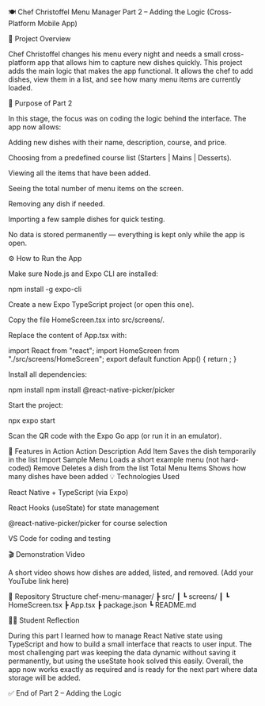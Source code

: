 🍽️ Chef Christoffel Menu Manager
Part 2 – Adding the Logic
(Cross-Platform Mobile App)

📖 Project Overview

Chef Christoffel changes his menu every night and needs a small cross-platform app that allows him to capture new dishes quickly.
This project adds the main logic that makes the app functional. It allows the chef to add dishes, view them in a list, and see how many menu items are currently loaded.

🧠 Purpose of Part 2

In this stage, the focus was on coding the logic behind the interface.
The app now allows:

Adding new dishes with their name, description, course, and price.

Choosing from a predefined course list (Starters | Mains | Desserts).

Viewing all the items that have been added.

Seeing the total number of menu items on the screen.

Removing any dish if needed.

Importing a few sample dishes for quick testing.

No data is stored permanently — everything is kept only while the app is open.

⚙️ How to Run the App

Make sure Node.js and Expo CLI are installed:

npm install -g expo-cli


Create a new Expo TypeScript project (or open this one).

Copy the file HomeScreen.tsx into src/screens/.

Replace the content of App.tsx with:

import React from "react";
import HomeScreen from "./src/screens/HomeScreen";
export default function App() { return <HomeScreen />; }


Install all dependencies:

npm install
npm install @react-native-picker/picker


Start the project:

npx expo start


Scan the QR code with the Expo Go app (or run it in an emulator).

🧩 Features in Action
Action	Description
Add Item	Saves the dish temporarily in the list
Import Sample Menu	Loads a short example menu (not hard-coded)
Remove	Deletes a dish from the list
Total Menu Items	Shows how many dishes have been added
💡 Technologies Used

React Native + TypeScript (via Expo)

React Hooks (useState) for state management

@react-native-picker/picker for course selection

VS Code for coding and testing

🎬 Demonstration Video

A short video shows how dishes are added, listed, and removed.
(Add your YouTube link here)

📂 Repository Structure
chef-menu-manager/
 ┣ src/
 ┃ ┗ screens/
 ┃     ┗ HomeScreen.tsx
 ┣ App.tsx
 ┣ package.json
 ┗ README.md

🧍‍♂️ Student Reflection

During this part I learned how to manage React Native state using TypeScript and how to build a small interface that reacts to user input.
The most challenging part was keeping the data dynamic without saving it permanently, but using the useState hook solved this easily.
Overall, the app now works exactly as required and is ready for the next part where data storage will be added.

✅ End of Part 2 – Adding the Logic
